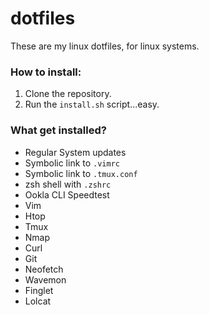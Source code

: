 # dotfiles

These are my linux dotfiles, for linux systems.

### How to install:
1. Clone the repository.
2. Run the `install.sh` script...easy.

### What get installed?
* Regular System updates
* Symbolic link to `.vimrc`
* Symbolic link to `.tmux.conf`
* zsh shell with `.zshrc`
* Ookla CLI Speedtest
* Vim
* Htop
* Tmux
* Nmap
* Curl
* Git
* Neofetch
* Wavemon
* Finglet
* Lolcat
